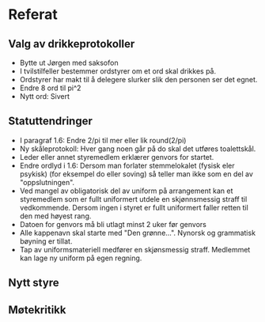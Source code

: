 # Referat

## Valg av drikkeprotokoller
- Bytte ut Jørgen med saksofon
- I tvilstilfeller bestemmer ordstyrer om et ord skal drikkes på.
- Ordstyrer har makt til å delegere slurker slik den personen ser det egnet. 
- Endre 8 ord til pi^2
- Nytt ord: Sivert

## Statuttendringer

- I paragraf 1.6: Endre 2/pi til mer eller lik round(2/pi)
- Ny skåleprotokoll: Hver gang noen går på do skal det utføres toalettskål.
- Leder eller annet styremedlem erklærer genvors for startet.
- Endre ordlyd i 1.6: Dersom man forlater stemmelokalet (fysisk eler psykisk) (for eksempel do eller soving) så teller man ikke som en del av "oppslutningen".    
- Ved mangel av obligatorisk del av uniform på arrangement kan et styremedlem som er fullt uniformert utdele en skjønnsmessig straff til vedkommende. Dersom ingen i styret er fullt uniformert faller retten til den med høyest rang.
- Datoen for genvors må bli utlagt minst 2 uker før genvors
- Alle kappenavn skal starte med "Den grønne...". Nynorsk og grammatisk bøyning er tillat. 
- Tap av uniformsmateriell medfører en skjønsmessig straff. Medlemmet kan lage ny uniform på egen regning.

## Nytt styre

## Møtekritikk
